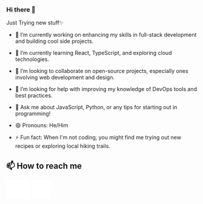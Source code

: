 ### Hi there 👋
Just Trying new stuff✨

- 🔭 I’m currently working on enhancing my skills in full-stack development and building cool side projects.
  
- 🌱 I’m currently learning React, TypeScript, and exploring cloud technologies.
  
- 👯 I’m looking to collaborate on open-source projects, especially ones involving web development and design.

- 🤔 I’m looking for help with improving my knowledge of DevOps tools and best practices.

-  💬 Ask me about JavaScript, Python, or any tips for starting out in programming!

- 😄 Pronouns: He/Him

- ⚡ Fun fact: When I'm not coding, you might find me trying out new recipes or exploring local hiking trails.

## 📫 How to reach me
[<img src="email.png" height="50px">](mailto:dheerajnairp@gmail.com)
[<img src="linkedin.png" height="50px">](https://www.linkedin.com/in/dheerajnairp)

    
<!--
**DheerajNair123/DheerajNair123** is a ✨ _special_ ✨ repository because its `README.md` (this file) appears on your GitHub profile.

Here are some ideas to get you started:

- 🔭 I’m currently working on ...
- 🌱 I’m currently learning ...
- 👯 I’m looking to collaborate on ...
- 🤔 I’m looking for help with ...
- 💬 Ask me about ...
- 📫 How to reach me: ...
- 😄 Pronouns: ...
- ⚡ Fun fact: ...
-->
